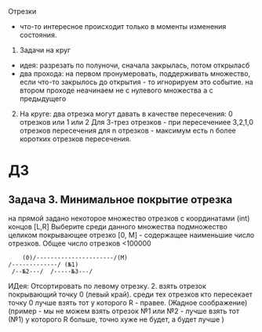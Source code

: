 Отрезки
- что-то интересное происходит только в моменты изменения состояния.
1. Задачи на круг
- идея: разрезать по полуночи, сначала закрылась, потом открыласб
- два прохода: на первом пронумеровать, поддерживать множество, если что-то закрылось
до открытия - то игнорируем это событие. на втором проходе неачинаем не с нулевого множества а с предыдущего

2. На круге: два отрезка могут давать в качестве пересечения: 0 отрезков или 1 или 2 
Для 3-трез отрезков - при пересечениее 3,2,1,0 отрезков пересечения
для n отрезков - максимум есть n более коротких отрезков пересечения. 

# ДЗ
## Задача 3. Минимальное покрытие отрезка 
на прямой задано некоторое множество отрезков с координатами (int) концов [L,R]
Выберите среди данного множества подмножество целиком покрывающее отрезко [0, M] - 
содержащее наименьшие число отрезков. Общее число отрезков <100000

        (0)/----------------------/(M)
    /-------------/ (№1)
     /--№2---/  /-----№3---/

ИДея: Отсортировать по левому отрезку. 
2. взять отрезок покрывающий точку 0 (левый край). среди тех отрезков кто пересекает точку 0 лучше взять тот у которого R - правее. 
(Жадное соображение) (пример - мы не можем взять отрезок №1 или №2 - лучше взять тот (№1) у которого R больше, точно хуже не будет, а будет лучше )